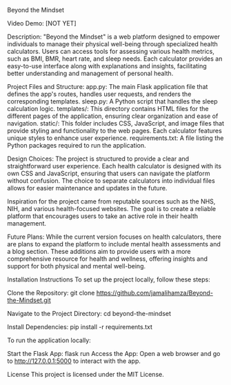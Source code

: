 Beyond the Mindset

Video Demo: [NOT YET]

Description:
"Beyond the Mindset" is a web platform designed to empower individuals to manage their physical well-being through specialized health calculators. Users can access tools for assessing various health metrics, such as BMI, BMR, heart rate, and sleep needs. Each calculator provides an easy-to-use interface along with explanations and insights, facilitating better understanding and management of personal health.

Project Files and Structure:
app.py: The main Flask application file that defines the app's routes, handles user requests, and renders the corresponding templates.
sleep.py: A Python script that handles the sleep calculation logic.
templates/: This directory contains HTML files for the different pages of the application, ensuring clear organization and ease of navigation.
static/: This folder includes CSS, JavaScript, and image files that provide styling and functionality to the web pages. Each calculator features unique styles to enhance user experience.
requirements.txt: A file listing the Python packages required to run the application.

Design Choices:
The project is structured to provide a clear and straightforward user experience. Each health calculator is designed with its own CSS and JavaScript, ensuring that users can navigate the platform without confusion. The choice to separate calculators into individual files allows for easier maintenance and updates in the future.

Inspiration for the project came from reputable sources such as the NHS, NIH, and various health-focused websites. The goal is to create a reliable platform that encourages users to take an active role in their health management.

Future Plans:
While the current version focuses on health calculators, there are plans to expand the platform to include mental health assessments and a blog section. These additions aim to provide users with a more comprehensive resource for health and wellness, offering insights and support for both physical and mental well-being.

Installation Instructions
To set up the project locally, follow these steps:

Clone the Repository:
git clone https://github.com/jamalihamza/Beyond-the-Mindset.git

Navigate to the Project Directory:
cd beyond-the-mindset

Install Dependencies:
pip install -r requirements.txt

To run the application locally:

Start the Flask App:
flask run
Access the App: Open a web browser and go to http://127.0.0.1:5000 to interact with the app.

License
This project is licensed under the MIT License.